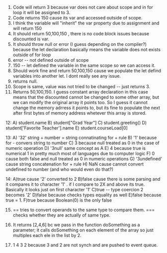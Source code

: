1. Code will return 3 because var does not care about scope and in for loop it will be assigned to 3.
2. Code returns 150 cause its var and accessed outside of scope.
3. I think the variable will "inherit" the var property due to assignment and will return 150
4. It should return 50,100,150 , there is no code block issues because discounted is var.
5. It should throw null or error (I guess depending on the compiler?) because the let declaration basically means the variable does not exists outside of for loop
6. error -- not defined outside of scope
7. 150 -- let defined the variable in the same scope so we can access it.
8. Should work fine and return 50,100,150 cause we populate the let defind variables into another let. I dont really see any issue.
9. returns null.
10. Scope is same, value was not tried to be changed -- just returns 3.
11. Returns 50,100,150. I guess constant array declaration in this case means that the discounted cannot be changed to some other array, but we can modify the original array it points too. So I guess it cannot change the memory adrress it points to, but its fine to populate the next after first bytes of memory address whetever this array is stored. 

12:
A) student.name 
B) student["Grad Year"]
C) student.greeting()
D) student['Favorite Teacher'].name
E) student.courseLoad[0]

 13:
 A) '32' string + number = string connatinating for + rule 
 B) '1' because for - convers string to number 
 C) 3 because null treated as 0 in the case of numeric operation
D) '3null' same concept as A 
E) 4 because true is numerical 1 in pretty much most of languages due to computer logic 
F) 0 cause both false and null treated as 0 in numeric operations
G) '3undefined' cause string concatenation for + rule 
H) NaN cause cannot convert undefined to number (and who would even do that?)

14: 
A)true cause '2' converted to 2
B)false cause there is some parsing and it compares it to character '1' . if I compare to 2X and above its true. Basically it looks just on first character '1'
C)true -- type coercion 2 becomes '2'
D)false because checks types equality as well 
E)false because true = 1. 
F)true because Boolean(0) is the only false 

15) == tries to convert operands to the same type to compare them. === checks whether they are actually of same type.

17) It returns [2,4,6] bc we pass in the function doSomething as a parameter; it calls doSomething on each element of the array so just multiples each ele in the list by 2.

19) 1 4 3 2 because 3 and 2 are not synch and are pushed to event queue.   
 
